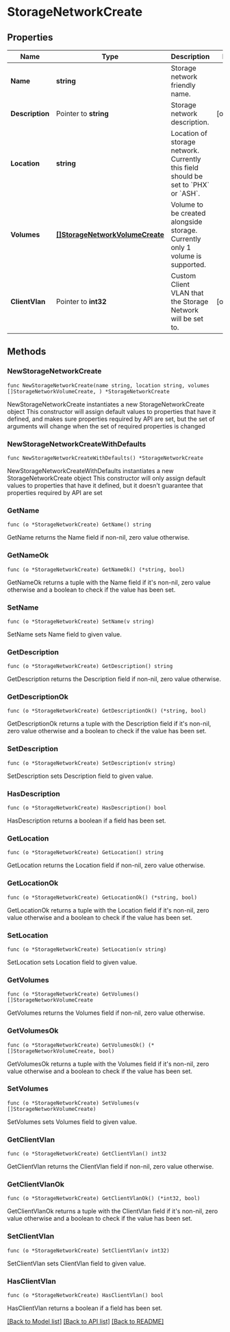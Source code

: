 # StorageNetworkCreate

## Properties

Name | Type | Description | Notes
------------ | ------------- | ------------- | -------------
**Name** | **string** | Storage network friendly name. | 
**Description** | Pointer to **string** | Storage network description. | [optional] 
**Location** | **string** | Location of storage network. Currently this field should be set to &#x60;PHX&#x60; or &#x60;ASH&#x60;. | 
**Volumes** | [**[]StorageNetworkVolumeCreate**](StorageNetworkVolumeCreate.md) | Volume to be created alongside storage. Currently only 1 volume is supported. | 
**ClientVlan** | Pointer to **int32** | Custom Client VLAN that the Storage Network will be set to. | [optional] 

## Methods

### NewStorageNetworkCreate

`func NewStorageNetworkCreate(name string, location string, volumes []StorageNetworkVolumeCreate, ) *StorageNetworkCreate`

NewStorageNetworkCreate instantiates a new StorageNetworkCreate object
This constructor will assign default values to properties that have it defined,
and makes sure properties required by API are set, but the set of arguments
will change when the set of required properties is changed

### NewStorageNetworkCreateWithDefaults

`func NewStorageNetworkCreateWithDefaults() *StorageNetworkCreate`

NewStorageNetworkCreateWithDefaults instantiates a new StorageNetworkCreate object
This constructor will only assign default values to properties that have it defined,
but it doesn't guarantee that properties required by API are set

### GetName

`func (o *StorageNetworkCreate) GetName() string`

GetName returns the Name field if non-nil, zero value otherwise.

### GetNameOk

`func (o *StorageNetworkCreate) GetNameOk() (*string, bool)`

GetNameOk returns a tuple with the Name field if it's non-nil, zero value otherwise
and a boolean to check if the value has been set.

### SetName

`func (o *StorageNetworkCreate) SetName(v string)`

SetName sets Name field to given value.


### GetDescription

`func (o *StorageNetworkCreate) GetDescription() string`

GetDescription returns the Description field if non-nil, zero value otherwise.

### GetDescriptionOk

`func (o *StorageNetworkCreate) GetDescriptionOk() (*string, bool)`

GetDescriptionOk returns a tuple with the Description field if it's non-nil, zero value otherwise
and a boolean to check if the value has been set.

### SetDescription

`func (o *StorageNetworkCreate) SetDescription(v string)`

SetDescription sets Description field to given value.

### HasDescription

`func (o *StorageNetworkCreate) HasDescription() bool`

HasDescription returns a boolean if a field has been set.

### GetLocation

`func (o *StorageNetworkCreate) GetLocation() string`

GetLocation returns the Location field if non-nil, zero value otherwise.

### GetLocationOk

`func (o *StorageNetworkCreate) GetLocationOk() (*string, bool)`

GetLocationOk returns a tuple with the Location field if it's non-nil, zero value otherwise
and a boolean to check if the value has been set.

### SetLocation

`func (o *StorageNetworkCreate) SetLocation(v string)`

SetLocation sets Location field to given value.


### GetVolumes

`func (o *StorageNetworkCreate) GetVolumes() []StorageNetworkVolumeCreate`

GetVolumes returns the Volumes field if non-nil, zero value otherwise.

### GetVolumesOk

`func (o *StorageNetworkCreate) GetVolumesOk() (*[]StorageNetworkVolumeCreate, bool)`

GetVolumesOk returns a tuple with the Volumes field if it's non-nil, zero value otherwise
and a boolean to check if the value has been set.

### SetVolumes

`func (o *StorageNetworkCreate) SetVolumes(v []StorageNetworkVolumeCreate)`

SetVolumes sets Volumes field to given value.


### GetClientVlan

`func (o *StorageNetworkCreate) GetClientVlan() int32`

GetClientVlan returns the ClientVlan field if non-nil, zero value otherwise.

### GetClientVlanOk

`func (o *StorageNetworkCreate) GetClientVlanOk() (*int32, bool)`

GetClientVlanOk returns a tuple with the ClientVlan field if it's non-nil, zero value otherwise
and a boolean to check if the value has been set.

### SetClientVlan

`func (o *StorageNetworkCreate) SetClientVlan(v int32)`

SetClientVlan sets ClientVlan field to given value.

### HasClientVlan

`func (o *StorageNetworkCreate) HasClientVlan() bool`

HasClientVlan returns a boolean if a field has been set.


[[Back to Model list]](../README.md#documentation-for-models) [[Back to API list]](../README.md#documentation-for-api-endpoints) [[Back to README]](../README.md)


